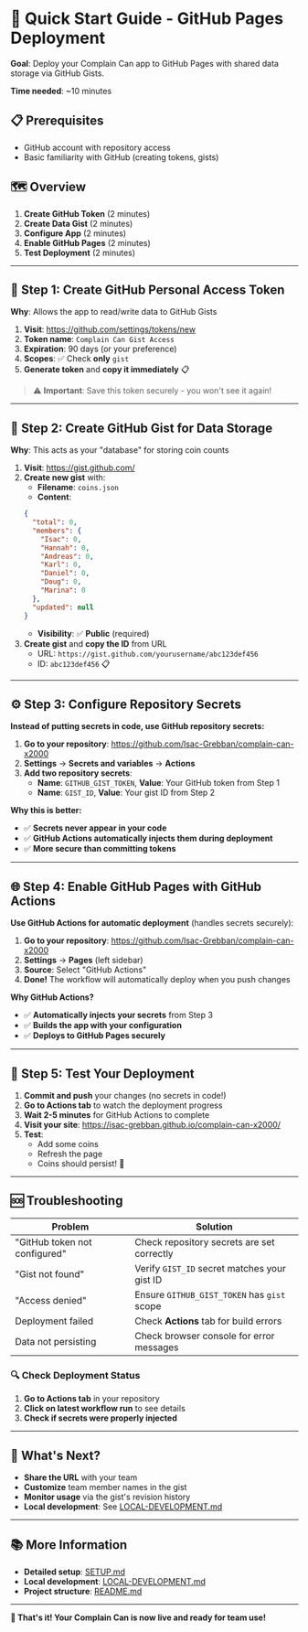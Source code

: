 # 🚀 Quick Start Guide - GitHub Pages Deployment

**Goal**: Deploy your Complain Can app to GitHub Pages with shared data storage via GitHub Gists.

**Time needed**: ~10 minutes

## 📋 Prerequisites

- GitHub account with repository access
- Basic familiarity with GitHub (creating tokens, gists)

## 🗺️ Overview

1. **Create GitHub Token** (2 minutes)
2. **Create Data Gist** (2 minutes) 
3. **Configure App** (2 minutes)
4. **Enable GitHub Pages** (2 minutes)
5. **Test Deployment** (2 minutes)

---

## 🔑 Step 1: Create GitHub Personal Access Token

**Why**: Allows the app to read/write data to GitHub Gists

1. **Visit**: https://github.com/settings/tokens/new
2. **Token name**: `Complain Can Gist Access`
3. **Expiration**: 90 days (or your preference)
4. **Scopes**: ✅ Check **only** `gist`
5. **Generate token** and **copy it immediately** 📋

> ⚠️ **Important**: Save this token securely - you won't see it again!

---

## 📄 Step 2: Create GitHub Gist for Data Storage

**Why**: This acts as your "database" for storing coin counts

1. **Visit**: https://gist.github.com/
2. **Create new gist** with:
   - **Filename**: `coins.json`
   - **Content**: 
   ```json
   {
     "total": 0,
     "members": {
       "Isac": 0,
       "Hannah": 0,
       "Andreas": 0,
       "Karl": 0,
       "Daniel": 0,
       "Doug": 0,
       "Marina": 0
     },
     "updated": null
   }
   ```
   - **Visibility**: ✅ **Public** (required)
3. **Create gist** and **copy the ID** from URL
   - URL: `https://gist.github.com/yourusername/abc123def456`
   - ID: `abc123def456` 📋

---

## ⚙️ Step 3: Configure Repository Secrets

**Instead of putting secrets in code, use GitHub repository secrets:**

1. **Go to your repository**: https://github.com/Isac-Grebban/complain-can-x2000
2. **Settings** → **Secrets and variables** → **Actions**
3. **Add two repository secrets**:
   - **Name**: `GITHUB_GIST_TOKEN`, **Value**: Your GitHub token from Step 1
   - **Name**: `GIST_ID`, **Value**: Your gist ID from Step 2

**Why this is better:**
- ✅ **Secrets never appear in your code**
- ✅ **GitHub Actions automatically injects them during deployment**
- ✅ **More secure than committing tokens**

---

## 🌐 Step 4: Enable GitHub Pages with GitHub Actions

**Use GitHub Actions for automatic deployment** (handles secrets securely):

1. **Go to your repository**: https://github.com/Isac-Grebban/complain-can-x2000
2. **Settings** → **Pages** (left sidebar)
3. **Source**: Select "GitHub Actions"
4. **Done!** The workflow will automatically deploy when you push changes

**Why GitHub Actions?**
- ✅ **Automatically injects your secrets** from Step 3
- ✅ **Builds the app with your configuration**
- ✅ **Deploys to GitHub Pages securely**

---

## 🧪 Step 5: Test Your Deployment

1. **Commit and push** your changes (no secrets in code!)
2. **Go to Actions tab** to watch the deployment progress
3. **Wait 2-5 minutes** for GitHub Actions to complete
4. **Visit your site**: https://isac-grebban.github.io/complain-can-x2000/
5. **Test**:
   - Add some coins
   - Refresh the page
   - Coins should persist! 🎉

---

## 🆘 Troubleshooting

| Problem | Solution |
|---------|----------|
| "GitHub token not configured" | Check repository secrets are set correctly |
| "Gist not found" | Verify `GIST_ID` secret matches your gist ID |
| "Access denied" | Ensure `GITHUB_GIST_TOKEN` has `gist` scope |
| Deployment failed | Check **Actions** tab for build errors |
| Data not persisting | Check browser console for error messages |

### 🔍 **Check Deployment Status**
1. **Go to Actions tab** in your repository
2. **Click on latest workflow run** to see details
3. **Check if secrets were properly injected**

---

## 🔄 What's Next?

- **Share the URL** with your team
- **Customize** team member names in the gist
- **Monitor usage** via the gist's revision history
- **Local development**: See [LOCAL-DEVELOPMENT.md](./LOCAL-DEVELOPMENT.md)

---

## 📚 More Information

- **Detailed setup**: [SETUP.md](./SETUP.md)
- **Local development**: [LOCAL-DEVELOPMENT.md](./LOCAL-DEVELOPMENT.md)
- **Project structure**: [README.md](../README.md)

---

**🎉 That's it! Your Complain Can is now live and ready for team use!**
